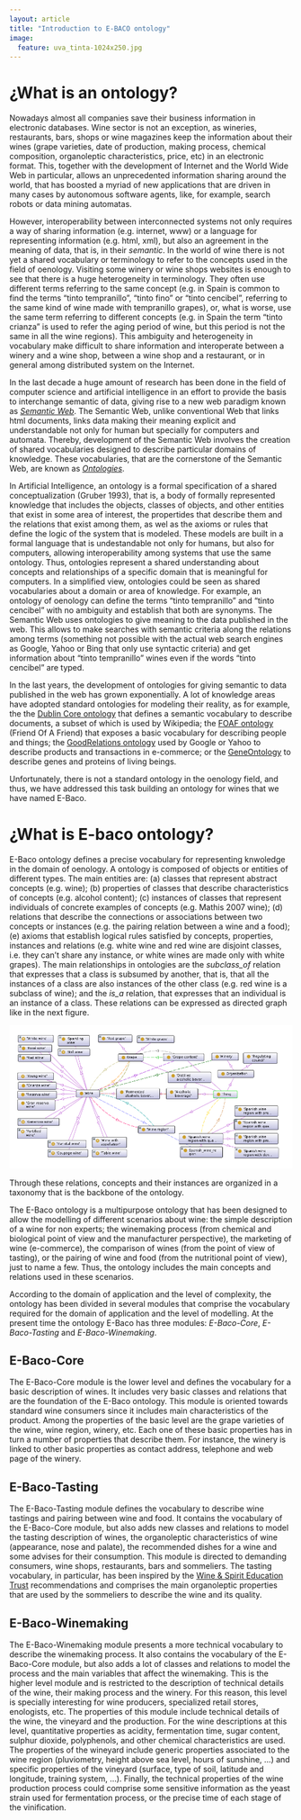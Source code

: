 ```yaml
---
layout: article
title: "Introduction to E-BACO ontology"
image:
  feature: uva_tinta-1024x250.jpg
---
```



¿What is an ontology?
=====================

Nowadays almost all companies save their business information in electronic databases. Wine sector is not an exception, as wineries, restaurants, bars, shops or wine magazines keep the information about their wines (grape varieties, date of production, making process, chemical composition, organoleptic characteristics, price, etc) in an electronic format.
This, together with the development of Internet and the World Wide Web in particular, allows an unprecedented information sharing around the world, that has boosted a myriad of new applications that are driven in many cases by autonomous software agents, like, for example, search robots or data mining automatas.

However, interoperability between interconnected systems not only requires a way of sharing information (e.g. internet, www) or a language for representing information (e.g. html, xml), but also an agreement in the meaning of data, that is, in their *semantic*. 
In the world of wine there is not yet a shared vocabulary or terminology to refer to the concepts used in the field of oenology.
Visiting some winery or wine shops websites is enough to see that there is a huge heterogeneity in terminology.
They often use different terms referring to the same concept (e.g. in Spain is common to find the terms “tinto tempranillo”, “tinto fino” or “tinto cencibel”, referring to the same kind of wine made with tempranillo grapes), or, what is worse, use the same term referring to different concepts (e.g. in Spain the term “tinto crianza” is used to refer the aging period of wine, but this period is not the same in all the wine regions). 
This ambiguity and heterogeneity in vocabulary make difficult to share information and interoperate between a winery and a wine shop, between a wine shop and a restaurant, or in general among distributed system on the Internet. 

In the last decade a huge amount of research has been done in the field of computer science and artificial intelligence in an effort to provide the basis to interchange semantic of data, giving rise to a new web paradigm known as [*Semantic Web*](http://en.wikipedia.org/wiki/Semantic_Web). 
The Semantic Web, unlike conventional Web that links html documents, links data making their meaning explicit and understandable not only for human but specially for computers and automata. Thereby, development of the Semantic Web involves the creation of shared vocabularies designed to describe particular domains of knowledge. These vocabularies, that are the cornerstone of the Semantic Web, are known as [*Ontologies*](http://en.wikipedia.org/wiki/Ontology_%28information_science%29).

In Artificial Intelligence, an ontology is a formal specification of a shared conceptualization (Gruber 1993), that is, a body of formally represented knowledge that includes the objects, classes of objects, and other entities that exist in some area of interest, the propertides that describe them and the relations that exist among them, as wel as the axioms or rules that define the logic of the system that is modeled.
These models are built in a formal language that is undestandable not only for humans, but also for computers, allowing interoperability among systems that use the same ontology. 
Thus, ontologies represent a shared understanding about concepts and relationships of a specific domain that is meaningful for computers. 
In a simplified view, ontologies could be seen as shared vocabularies about a domain or area of knowledge. 
For example, an ontology of oenology can define the terms “tinto tempranillo” and “tinto cencibel” with no ambiguity and establish that both are synonyms. 
The Semantic Web uses ontologies to give meaning to the data published in the web. 
This allows to make searches with semantic criteria along the relations among terms (something not possible with the actual web search engines as Google, Yahoo or Bing that only use syntactic criteria) and get information about “tinto tempranillo” wines even if the words “tinto cencibel” are typed.

In the last years, the development of ontologies for giving semantic to data published in the web has grown exponentially.
A lot of knowledge areas have adopted standard ontologies for modeling their reality, as for example, the the [Dublin Core ontology](http://dublincore.org/) that defines a semantic vocabulary to describe documents, a subset of which is used by Wikipedia; the [FOAF ontology](http://www.foaf-project.org/) (Friend Of A Friend) that exposes a basic vocabulary for describing people and things; the [GoodRelations ontology](http://purl.org/goodrelations/) used by Google or Yahoo to describe products and transactions in e-commerce; or the [GeneOntology](http://geneontology.org/) to describe genes and proteins of living beings.

Unfortunately, there is not a standard ontology in the oenology field, and thus, we have addressed this task building an ontology for wines that we have named E-Baco.

¿What is E-baco ontology?
============================

E-Baco ontology defines a precise vocabulary for representing knwoledge in the domain of oenology. 
A ontology is composed of objects or entities of different types. 
The main entities are: (a) classes that represent abstract concepts (e.g. wine); (b) properties of classes that describe characteristics of concepts (e.g. alcohol content); (c) instances of classes that represent individuals of concrete examples of concepts (e.g. Mathis 2007 wine); (d) relations that describe the connections or associations between two concepts or instances (e.g. the pairing relation between a wine and a food); (e) axioms that establish logical rules satisfied by concepts, properties, instances and relations (e.g. white wine and red wine are disjoint classes, i.e. they can’t share any instance, or white wines are made only with white grapes).
The main relationships in ontologies are the *subclass_of* relation that expresses that a class is subsumed by another, that is, that all the instances of a class are also instances of the other class (e.g. red wine is a subclass of wine); and the *is_a* relation, that expresses that an individual is an instance of a class.
These relations can be expressed as directed graph like in the next figure.

![image](/images/e-baco-core_taxonomy.png)

Through these relations, concepts and their instances are organized in a taxonomy that is the backbone of the ontology.


The E-Baco ontology is a multipurpose ontology that has been designed to allow the modelling of different scenarios about wine: the simple description of a wine for non experts; the winemaking process (from chemical and biological point of view and the manufacturer perspective), the marketing of wine (e-commerce), the comparison of wines (from the point of view of tasting), or the pairing of wine and food (from the nutritional point of view), just to name a few. 
Thus, the ontology includes the main concepts and relations used in these scenarios. 

According to the domain of application and the level of complexity, the ontology has been divided in several modules that comprise the vocabulary required for the domain of application and the level of modelling. At the present time the ontology E-Baco has three modules: *E-Baco-Core*,  *E-Baco-Tasting* and *E-Baco-Winemaking*.

## E-Baco-Core

The E-Baco-Core module is the lower level and defines the vocabulary for a basic description of wines. 
It includes very basic classes and relations that are the foundation of the E-Baco ontology. 
This module is oriented towards standard wine consumers since it includes main characteristics of the product. 
Among the properties of the basic level are the grape varieties of the wine, wine region, winery, etc. 
Each one of these basic properties has in turn a number of properties that describe them. 
For instance, the winery is linked to other basic properties as contact address, telephone and web page of the winery.

## E-Baco-Tasting

The E-Baco-Tasting module defines the vocabulary to describe wine tastings and pairing between wine and food. 
It contains the vocabulary of the E-Baco-Core module, but also adds new classes and relations to model the tasting description of wines, the organoleptic characteristics of wine (appearance, nose and palate), the recommended dishes for a wine and some advises for their consumption. 
This module is directed to demanding consumers, wine shops, restaurants, bars and sommeliers. 
The tasting vocabulary, in particular, has been inspired by the [Wine & Spirit Education Trust](http://www.wsetglobal.com/documents/dip_satcardwine_2012_eng_new.pdf) recommendations and comprises the main organoleptic properties that are used by the sommeliers to describe the wine and its quality. 

## E-Baco-Winemaking

The E-Baco-Winemaking module presents a more technical vocabulary to describe the winemaking process. It also contains the vocabulary of the E-Baco-Core module, but also adds a lot of classes and relations to model the process and the main variables that affect the winemaking. 
This is the higher level module and is restricted to the description of technical details of the wine, their making process and the winery. 
For this reason, this level is specially interesting for wine producers, specialized retail stores, enologists, etc. The properties of this module include technical details of the wine, the vineyard and the production. 
For the wine descriptions at this level, quantitative properties as acidity, fermentation time, sugar content, sulphur dioxide, polyphenols, and other chemical characteristics are used. 
The properties of the wineyard include generic properties associated to the wine region (pluviometry, height above sea level, hours of sunshine, …) and specific properties of the vineyard (surface, type of soil, latitude and longitude, training system, …). 
Finally, the technical properties of the wine production process could comprise some sensitive information as the yeast strain used for fermentation process, or the precise time of each stage of the vinification.


